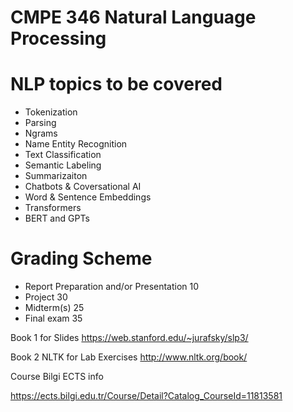 # CMPE 346 Natural Language Processing

# NLP topics to be covered

* Tokenization
* Parsing
* Ngrams
* Name Entity Recognition
* Text Classification
* Semantic Labeling
* Summarizaiton
* Chatbots & Coversational AI 
* Word & Sentence Embeddings
* Transformers
* BERT and GPTs


# Grading Scheme

* Report Preparation and/or Presentation	10
* Project		30
* Midterm(s)	25
* Final exam	35

Book 1 for  Slides 
https://web.stanford.edu/~jurafsky/slp3/

Book 2 NLTK  for Lab Exercises
http://www.nltk.org/book/



Course Bilgi ECTS info

https://ects.bilgi.edu.tr/Course/Detail?Catalog_CourseId=11813581
